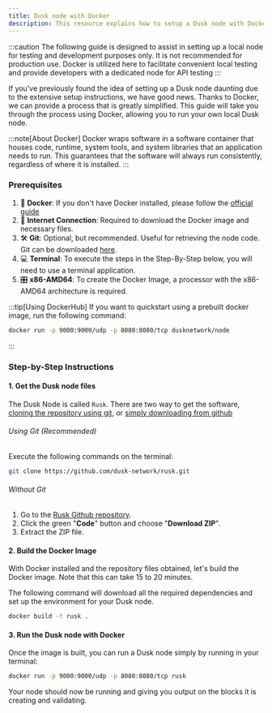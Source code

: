 ```yaml
---
title: Dusk node with Docker
description: This resource explains how to setup a Dusk node with Docker
---
```


:::caution
The following guide is designed to assist in setting up a local node for testing and development purposes only. It is not recommended for production use. Docker is utilized here to facilitate convenient local testing and provide developers with a dedicated node for API testing
:::

If you've previously found the idea of setting up a Dusk node daunting due to the extensive setup instructions, we have good news. Thanks to Docker, we can provide a process that is greatly simplified. This guide will take you through the process using Docker, allowing you to run your own local Dusk node.

:::note[About Docker]
Docker wraps software in a software container that houses code, runtime, system tools, and system libraries that an application needs to run. This guarantees that the software will always run consistently, regardless of where it is installed.
:::


### Prerequisites
1. 🐳 **Docker**: If you don't have Docker installed, please follow the [official guide](https://docs.docker.com/desktop/)
2. 🛜 **Internet Connection**: Required to download the Docker image and necessary files.
3. 🛠️ **Git**: Optional, but recommended. Useful for retrieving the node code. Git can be downloaded [here](https://git-scm.com/downloads).
4. 💻 **Terminal**: To execute the steps in the Step-By-Step below, you will need to use a terminal application.
5. 🎛️ **x86-AMD64**: To create the Docker Image, a processor with the x86-AMD64 architecture is required.

:::tip[Using DockerHub]
If you want to quickstart using a prebuilt docker image, run the following command:
```sh
docker run -p 9000:9000/udp -p 8080:8080/tcp dusknetwork/node
```
:::

### Step-by-Step Instructions

#### 1. Get the Dusk node files

The Dusk Node is called `Rusk`. There are two way to get the software, [cloning the repository using git](#using-git-(recommended)), or [simply downloading from github](#without-git)

###### Using Git (Recommended)

Execute the following commands on the terminal:

```sh
git clone https://github.com/dusk-network/rusk.git
```

###### Without Git

1. Go to the [Rusk Github repository](https://github.com/dusk-network/rusk).
2. Click the green "**Code**" button and choose "**Download ZIP**".
3. Extract the ZIP file.

#### 2. Build the Docker Image

With Docker installed and the repository files obtained, let's build the Docker image. Note that this can take 15 to 20 minutes. 

The following command will download all the required dependencies and set up the environment for your Dusk node.

```sh
docker build -t rusk .
```


#### 3. Run the Dusk node with Docker

Once the image is built, you can run a Dusk node simply by running in your terminal:

```sh
docker run -p 9000:9000/udp -p 8080:8080/tcp rusk
```

Your node should now be running and giving you output on the blocks it is creating and validating.
